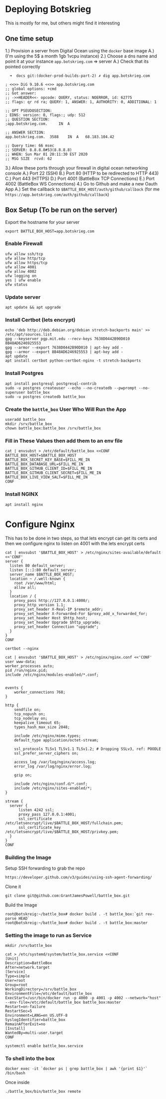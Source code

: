 # Deploying Botskrieg

This is mostly for me, but others might find it interesting

## One time setup

1.) Provision a server from Digital Ocean using the `docker` base image
  A.) (I'm using the 5$ a month 1gb 1vcpu instance)
2.) Choose a dns name and point it at your instance `app.botskrieg.com` => server
  A.) Check that its pointed correctly
```
  ➜  docs git:(docker-prod-builds-part-2) ✗ dig app.botskrieg.com

; <<>> DiG 9.10.6 <<>> app.botskrieg.com
;; global options: +cmd
;; Got answer:
;; ->>HEADER<<- opcode: QUERY, status: NOERROR, id: 62775
;; flags: qr rd ra; QUERY: 1, ANSWER: 1, AUTHORITY: 0, ADDITIONAL: 1

;; OPT PSEUDOSECTION:
; EDNS: version: 0, flags:; udp: 512
;; QUESTION SECTION:
;app.botskrieg.com.		IN	A

;; ANSWER SECTION:
app.botskrieg.com.	3588	IN	A	68.183.104.42

;; Query time: 66 msec
;; SERVER: 8.8.8.8#53(8.8.8.8)
;; WHEN: Sun Mar 01 20:11:30 EST 2020
;; MSG SIZE  rcvd: 62
```
3.) Allow these ports through your firewall in digital ocean networking console
  A.) Port 22 (SSH)
  B.) Port 80 (HTTP to be redirected to HTTP 443)
  C.) Port 443 (HTTPS)
  D.) Port 4001 (BattleBox TCP Connections)
  E.) Port 4002 (BattleBox WS Connections)
4.) Go to Github and make a new Oauth App
  A.) Set the callback to `$BATTLE_BOX_HOST/auth/github/callback` (for me `https://app.botskrieg.com/auth/github/callback`)

## Box Setup (To be run on the server)

Export the hostname for your server

```
export BATTLE_BOX_HOST=app.botskrieg.com
```

### Enable Firewall

```
ufw allow ssh/tcp
ufw allow http/tcp
ufw allow https/tcp
ufw allow 4001
ufw allow 4002
ufw logging on
yes | ufw enable
ufw status
```

### Update server

```
apt update && apt upgrade
```

### Install Certbot (lets encrypt)
```
echo 'deb http://deb.debian.org/debian stretch-backports main' >> /etc/apt/sources.list
gpg --keyserver pgp.mit.edu --recv-keys 7638D0442B90D010 8B48AD6246925553
gpg --armor --export 7638D0442B90D010 | apt-key add -
gpg --armor --export 8B48AD6246925553 | apt-key add -
apt update
apt install certbot python-certbot-nginx -t stretch-backports
```

### Install Postgres

```
apt install postgresql postgresql-contrib
sudo -u postgres createuser --echo --no-createdb --pwprompt --no-superuser battle_box
sudo -u postgres createdb battle_box
```

### Create the `battle_box` User Who Will Run the App

```
useradd battle_box
mkdir /srv/battle_box
chown battle_box:battle_box /srv/battle_box
```

### Fill in These Values then add them to an env file

```base
cat | envsubst > /etc/default/battle_box <<CONF
BATTLE_BOX_HOST=$BATTLE_BOX_HOST
BATTLE_BOX_SECRET_KEY_BASE=$FILL_ME_IN
BATTLE_BOX_DATABASE_URL=$FILL_ME_IN
BATTLE_BOX_GITHUB_CLIENT_ID=$FILL_ME_IN
BATTLE_BOX_GITHUB_CLIENT_SECRET=$FILL_ME_IN
BATTLE_BOX_LIVE_VIEW_SALT=$FILL_ME_IN
CONF
```

### Install NGINX

```
apt install nginx
```

# Configure Nginx

This has to be done in two steps, so that lets encrypt can get its certs and then we configure nginx to listen on 4001 with the lets encrypt certs

```
cat | envsubst '$BATTLE_BOX_HOST' > /etc/nginx/sites-available/default <<'CONF'
server {
  listen 80 default_server;
  listen [::]:80 default_server;
  server_name $BATTLE_BOX_HOST;
  location ~ /.well-known {
    root /var/www/html;
    allow all;
  }
  location / {
    proxy_pass http://127.0.0.1:4000/;
    proxy_http_version 1.1;
    proxy_set_header X-Real-IP $remote_addr;
    proxy_set_header X-Forwarded-For $proxy_add_x_forwarded_for;
    proxy_set_header Host $http_host;
    proxy_set_header Upgrade $http_upgrade;
    proxy_set_header Connection "upgrade";
  }
}
CONF
```

```
certbot --nginx
```

```
cat | envsubst '$BATTLE_BOX_HOST' > /etc/nginx/nginx.conf <<'CONF'
user www-data;
worker_processes auto;
pid /run/nginx.pid;
include /etc/nginx/modules-enabled/*.conf;


events {
	worker_connections 768;
}

http {
	sendfile on;
	tcp_nopush on;
	tcp_nodelay on;
	keepalive_timeout 65;
	types_hash_max_size 2048;

	include /etc/nginx/mime.types;
	default_type application/octet-stream;

	ssl_protocols TLSv1 TLSv1.1 TLSv1.2; # Dropping SSLv3, ref: POODLE
	ssl_prefer_server_ciphers on;

	access_log /var/log/nginx/access.log;
	error_log /var/log/nginx/error.log;

	gzip on;

	include /etc/nginx/conf.d/*.conf;
	include /etc/nginx/sites-enabled/*;
}

stream {
  server {
	  listen 4242 ssl;
	  proxy_pass 127.0.0.1:4001;
	  ssl_certificate /etc/letsencrypt/live/$BATTLE_BOX_HOST/fullchain.pem;
	  ssl_certificate_key /etc/letsencrypt/live/$BATTLE_BOX_HOST/privkey.pem;
  }
}
CONF
```
### Building the Image

Setup SSH forwarding to grab the repo
```
https://developer.github.com/v3/guides/using-ssh-agent-forwarding/
```

Clone it 
```
git clone git@github.com:GrantJamesPowell/battle_box.git
```

Build the Image
```
root@botskreig:~/battle_box# docker build . -t battle_box:`git rev-parse HEAD`
root@botskreig:~/battle_box# docker build . -t battle_box:master
```

### Setting the image to run as Service

```
mkdir /srv/battle_box
```

```
cat > /etc/systemd/system/battle_box.service <<CONF
[Unit]
Description=BattleBox
After=network.target
[Service]
Type=simple
User=root
Group=root
WorkingDirectory=/srv/battle_box
EnvironmentFile=/etc/default/battle_box
ExecStart=/usr/bin/docker run -p 4000 -p 4001 -p 4002 --network="host" --env-file=/etc/default/battle_box battle_box:master
Restart=on-failure
RestartSec=5
Environment=LANG=en_US.UTF-8
SyslogIdentifier=battle_box
RemainAfterExit=no
[Install]
WantedBy=multi-user.target
CONF
```

```
systemctl enable battle_box.service
```

### To shell into the box

```
docker exec -it `docker ps | grep battle_box | awk '{print $1}'` /bin/bash
```

Once inside

```
./battle_box/bin/battle_box remote
```
